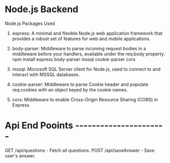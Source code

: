 # Node.js Backend
Node.js Packages Used


1. express: A minimal and flexible Node.js web application framework that provides a robust set of features    for web and mobile applications.

2. body-parser: Middleware to parse incoming request bodies in a middleware before your handlers, available under the req.body property.
npm install express body-parser mssql cookie-parser cors

3. mssql: Microsoft SQL Server client for Node.js, used to connect to and interact with MSSQL databases.
4. cookie-parser: Middleware to parse Cookie header and populate req.cookies with an object keyed by the cookie names.
5. cors: Middleware to enable Cross-Origin Resource Sharing (CORS) in Express.

# Api End Pooints  ----------------------
GET /api/questions - Fetch all questions.
POST /api/saveAnswer - Save user's answer.